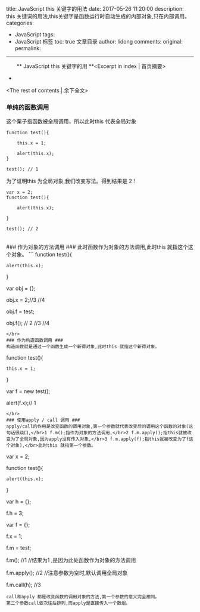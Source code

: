 title: JavaScript this 关键字的用法
date: 2017-05-26 11:20:00
description: this 关键词的用法,this关键字是函数运行时自动生成的内部对象,只在内部调用。
categories:
- JavaScript
tags:
- JavaScript 标签
toc: true 文章目录
author: lidong
comments:
original:
permalink:
---
　　** JavaScript this 关键字的用 **<Excerpt in index | 首页摘要>
+ <!-- more -->
<The rest of contents | 余下全文>

### 单纯的函数调用 ###
这个栗子指函数被全局调用，所以此时this 代表全局对象
```
function test(){

	this.x = 1;

	alert(this.x);
}

test(); // 1
```
为了证明this 为全局对象,我们改变写法。得到结果是 2 !
```
var x = 2;
function test(){

	alert(this.x);

}

test(); // 2
```
</br>
### 作为对象的方法调用 ###
此时函数作为对象的方法调用,此时this 就指这个这个对象。
```
function test(){

	alert(this.x);

}

var obj = {};

obj.x = 2;//3 //4

obj.f = test;

obj.f(); // 2 //3 //4
```
</br>
### 作为构造函数调用 ###
构造函数就是通过一个函数生成一个新得对象,此时this 就指这个新得对象。
```
function test(){

	this.x = 1;
}

var f = new test();

alert(f.x);// 1
```
</br>
### 使用apply / call 调用 ###
apply/call的作用是改变函数的调用对象,第一个参数就代表改变后的调用这个函数的对象(这句话很绕口,</br>1 f.m();指作为对象的方法调用,</br>2 f.m.apply();指this就被改变为了全局对象,因为apply没有传入对象,</br>3 f.m.apply(f);指this就被改变为了f这个对象),</br>此时this 就指第一个参数。
```
var x = 2;

function test(){

	alert(this.x);
}

var h = {};

f.h = 3;

var f = {};

f.x = 1;

f.m = test;

f.m(); //1     //结果为1 ,是因为此处函数作为对象的方法调用

f.m.apply(); //2    //注意参数为空时,默认调用全局对象

f.m.call(h); //3
```
call和apply 都是改变函数的调用对象的方法,第一个参数的意义完全相同。
第二个参数call依次往后排列,而apply是直接传入一个数组。
